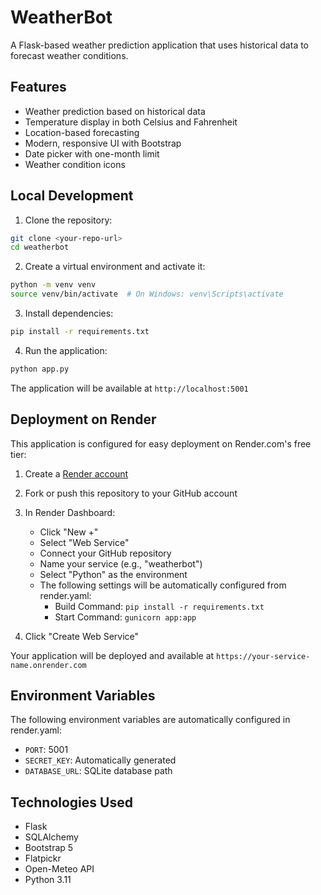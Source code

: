 # WeatherBot

A Flask-based weather prediction application that uses historical data to forecast weather conditions.

## Features

- Weather prediction based on historical data
- Temperature display in both Celsius and Fahrenheit
- Location-based forecasting
- Modern, responsive UI with Bootstrap
- Date picker with one-month limit
- Weather condition icons

## Local Development

1. Clone the repository:
```bash
git clone <your-repo-url>
cd weatherbot
```

2. Create a virtual environment and activate it:
```bash
python -m venv venv
source venv/bin/activate  # On Windows: venv\Scripts\activate
```

3. Install dependencies:
```bash
pip install -r requirements.txt
```

4. Run the application:
```bash
python app.py
```

The application will be available at `http://localhost:5001`

## Deployment on Render

This application is configured for easy deployment on Render.com's free tier:

1. Create a [Render account](https://render.com)

2. Fork or push this repository to your GitHub account

3. In Render Dashboard:
   - Click "New +"
   - Select "Web Service"
   - Connect your GitHub repository
   - Name your service (e.g., "weatherbot")
   - Select "Python" as the environment
   - The following settings will be automatically configured from render.yaml:
     - Build Command: `pip install -r requirements.txt`
     - Start Command: `gunicorn app:app`

4. Click "Create Web Service"

Your application will be deployed and available at `https://your-service-name.onrender.com`

## Environment Variables

The following environment variables are automatically configured in render.yaml:
- `PORT`: 5001
- `SECRET_KEY`: Automatically generated
- `DATABASE_URL`: SQLite database path

## Technologies Used

- Flask
- SQLAlchemy
- Bootstrap 5
- Flatpickr
- Open-Meteo API
- Python 3.11

